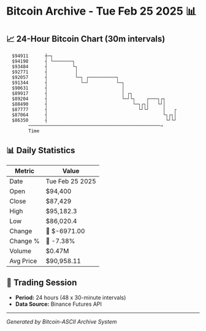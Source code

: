 # Bitcoin Archive - Tue Feb 25 2025 📊

## 📈 24-Hour Bitcoin Chart (30m intervals)

```
  $94911      ┼─┐                                              
  $94198      ┤ └───────┐                                      
  $93484      ┤         └┐                                     
  $92771      ┤          │                                     
  $92057      ┤          └─┐ ┌──────────┐                      
  $91344      ┤            └─┘          └─┐                    
  $90631      ┤                           │                    
  $89917      ┤                           │ ┌┐                 
  $89204      ┤                           └─┘└┐    ┌───┐┌┐     
  $88490      ┤                               └─┐┌┐│   └┘│     
  $87777      ┤                                 └┘└┘     │   ┌ 
  $87064      ┤                                          └┐┌┐│ 
  $86350      ┤                                           └┘└┘ 
        ────────────────────────────────────────────────→
        Time
```

## 📊 Daily Statistics

| Metric | Value |
|--------|-------|
| Date | Tue Feb 25 2025 |
| Open | $94,400 |
| Close | $87,429 |
| High | $95,182.3 |
| Low | $86,020.4 |
| Change | 🔴 $-6971.00 |
| Change % | 🔴 -7.38% |
| Volume | $0.47M |
| Avg Price | $90,958.11 |

## 📅 Trading Session

- **Period:** 24 hours (48 x 30-minute intervals)
- **Data Source:** Binance Futures API

---
*Generated by Bitcoin-ASCII Archive System*
